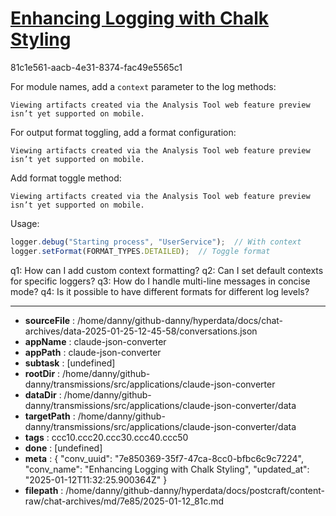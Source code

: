# [Enhancing Logging with Chalk Styling](https://claude.ai/chat/7e850369-35f7-47ca-8cc0-bfbc6c9c7224)

81c1e561-aacb-4e31-8374-fac49e5565c1

 For module names, add a `context` parameter to the log methods:
```
Viewing artifacts created via the Analysis Tool web feature preview isn’t yet supported on mobile.
```



For output format toggling, add a format configuration:
```
Viewing artifacts created via the Analysis Tool web feature preview isn’t yet supported on mobile.
```



Add format toggle method:
```
Viewing artifacts created via the Analysis Tool web feature preview isn’t yet supported on mobile.
```



Usage:
```javascript
logger.debug("Starting process", "UserService");  // With context
logger.setFormat(FORMAT_TYPES.DETAILED);  // Toggle format
```

q1: How can I add custom context formatting?
q2: Can I set default contexts for specific loggers?
q3: How do I handle multi-line messages in concise mode?
q4: Is it possible to have different formats for different log levels?

---

* **sourceFile** : /home/danny/github-danny/hyperdata/docs/chat-archives/data-2025-01-25-12-45-58/conversations.json
* **appName** : claude-json-converter
* **appPath** : claude-json-converter
* **subtask** : [undefined]
* **rootDir** : /home/danny/github-danny/transmissions/src/applications/claude-json-converter
* **dataDir** : /home/danny/github-danny/transmissions/src/applications/claude-json-converter/data
* **targetPath** : /home/danny/github-danny/transmissions/src/applications/claude-json-converter/data
* **tags** : ccc10.ccc20.ccc30.ccc40.ccc50
* **done** : [undefined]
* **meta** : {
  "conv_uuid": "7e850369-35f7-47ca-8cc0-bfbc6c9c7224",
  "conv_name": "Enhancing Logging with Chalk Styling",
  "updated_at": "2025-01-12T11:32:25.900364Z"
}
* **filepath** : /home/danny/github-danny/hyperdata/docs/postcraft/content-raw/chat-archives/md/7e85/2025-01-12_81c.md